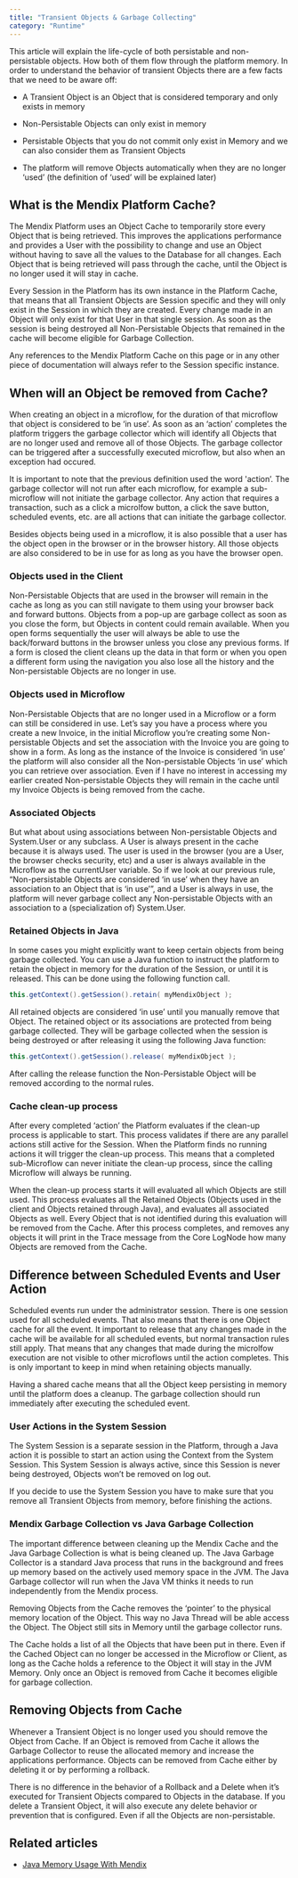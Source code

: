 ```yaml
---
title: "Transient Objects & Garbage Collecting"
category: "Runtime"
---
```


This article will explain the life-cycle of both persistable and non-persistable objects. How both of them flow through the platform memory. In order to understand the behavior of transient Objects there are a few facts that we need to be aware off:

*   A Transient Object is an Object that is considered temporary and only exists in memory

*   Non-Persistable Objects can only exist in memory

*   Persistable Objects that you do not commit only exist in Memory and we can also consider them as Transient Objects

*   The platform will remove Objects automatically when they are no longer ‘used’ (the definition of ‘used’ will be explained later)

## What is the Mendix Platform Cache?

The Mendix Platform uses an Object Cache to temporarily store every Object that is being retrieved. This improves the applications performance and provides a User with the possibility to change and use an Object without having to save all the values to the Database for all changes. Each Object that is being retrieved will pass through the cache, until the Object is no longer used it will stay in cache.

Every Session in the Platform has its own instance in the Platform Cache, that means that all Transient Objects are Session specific and they will only exist in the Session in which they are created. Every change made in an Object will only exist for that User in that single session. As soon as the session is being destroyed all Non-Persistable Objects that remained in the cache will become eligible for Garbage Collection.

Any references to the Mendix Platform Cache on this page or in any other piece of documentation will always refer to the Session specific instance.

## When will an Object be removed from Cache?

When creating an object in a microflow, for the duration of that microflow that object is considered to be ‘in use’. As soon as an ‘action’ completes the platform triggers the garbage collector which will identify all Objects that are no longer used and remove all of those Objects. The garbage collector can be triggered after a successfully executed microflow, but also when an exception had occured.

It is important to note that the previous definition used the word 'action’. The garbage collector will not run after each microflow, for example a sub-microflow will not initiate the garbage collector. Any action that requires a transaction, such as a click a microlfow button, a click the save button, scheduled events, etc. are all actions that can initiate the garbage collector.

Besides objects being used in a microflow, it is also possible that a user has the object open in the browser or in the browser history. All those objects are also considered to be in use for as long as you have the browser open.

### Objects used in the Client

Non-Persistable Objects that are used in the browser will remain in the cache as long as you can still navigate to them using your browser back and forward buttons. Objects from a pop-up are garbage collect as soon as you close the form, but Objects in content could remain available. When you open forms sequentially the user will always be able to use the back/forward buttons in the browser unless you close any previous forms. If a form is closed the client cleans up the data in that form or when you open a different form using the navigation you also lose all the history and the Non-persistable Objects are no longer in use.

### Objects used in Microflow

Non-Persistable Objects that are no longer used in a Microflow or a form can still be considered in use. Let’s say you have a process where you create a new Invoice, in the initial Microflow you’re creating some Non-persistable Objects and set the association with the Invoice you are going to show in a form. As long as the instance of the Invoice is considered ‘in use’ the platform will also consider all the Non-persistable Objects ‘in use’ which you can retrieve over association. Even if I have no interest in accessing my earlier created Non-persistable Objects they will remain in the cache until my Invoice Objects is being removed from the cache.

### Associated Objects

But what about using associations between Non-persistable Objects and System.User or any subclass. A User is always present in the cache because it is always used. The user is used in the browser (you are a User, the browser checks security, etc) and a user is always available in the Microflow as the currentUser variable. So if we look at our previous rule, “Non-persistable Objects are considered ‘in use’ when they have an association to an Object that is ‘in use’”, and a User is always in use, the platform will never garbage collect any Non-persistable Objects with an association to a (specialization of) System.User.

### Retained Objects in Java

In some cases you might explicitly want to keep certain objects from being garbage collected. You can use a Java function to instruct the platform to retain the object in memory for the duration of the Session, or until it is released. This can be done using the following function call. 

```java
this.getContext().getSession().retain( myMendixObject );
```

All retained objects are considered ‘in use’ until you manually remove that Object. The retained object or its associations are protected from being garbage collected. They will be garbage collected when the session is being destroyed or after releasing it using the following Java function:

```java
this.getContext().getSession().release( myMendixObject );
```

After calling the release function the Non-Persistable Object will be removed according to the normal rules.

### Cache clean-up process

After every completed ‘action’ the Platform evaluates if the clean-up process is applicable to start. This process validates if there are any parallel actions still active for the Session. When the Platform finds no running actions it will trigger the clean-up process. This means that a completed sub-Microflow can never initiate the clean-up process, since the calling Microflow will always be running.

When the clean-up process starts it will evaluated all which Objects are still used. This process evaluates all the Retained Objects (Objects used in the client and Objects retained through Java), and evaluates all associated Objects as well. Every Object that is not identified during this evaluation will be removed from the Cache. 
After this process completes, and removes any objects it will print in the Trace message from the Core LogNode how many Objects are removed from the Cache.

## Difference between Scheduled Events and User Action

Scheduled events run under the administrator session. There is one session used for all scheduled events. That also means that there is one Object cache for all the event. It important to release that any changes made in the cache will be available for all scheduled events, but normal transaction rules still apply. That means that any changes that made during the microlfow execution are not visible to other microflows until the action completes. This is only important to keep in mind when retaining objects manually. 

Having a shared cache means that all the Object keep persisting in memory until the platform does a cleanup. The garbage collection should run immediately after executing the scheduled event.

### User Actions in the System Session

The System Session is a separate session in the Platform, through a Java action it is possible to start an action using the Context from the System Session. This System Session is always active, since this Session is never being destroyed, Objects won’t be removed on log out.

If you decide to use the System Session you have to make sure that you remove all Transient Objects from memory, before finishing the actions.

### Mendix Garbage Collection vs Java Garbage Collection

The important difference between cleaning up the Mendix Cache and the Java Garbage Collection is what is being cleaned up. The Java Garbage Collector is a standard Java process that runs in the background and frees up memory based on the actively used memory space in the JVM. The Java Garbage collector will run when the Java VM thinks it needs to run independently from the Mendix process. 

Removing Objects from the Cache removes the ‘pointer’ to the physical memory location of the Object. This way no Java Thread will be able access the Object. The Object still sits in Memory until the garbage collector runs.

The Cache holds a list of all the Objects that have been put in there. Even if the Cached Object can no longer be accessed in the Microflow or Client, as long as the Cache holds a reference to the Object it will stay in the JVM Memory. Only once an Object is removed from Cache it becomes eligible for garbage collection.

## Removing Objects from Cache

Whenever a Transient Object is no longer used you should remove the Object from Cache. If an Object is removed from Cache it allows the Garbage Collector to reuse the allocated memory and increase the applications performance. 
Objects can be removed from Cache either by deleting it or by performing a rollback.

There is no difference in the behavior of a Rollback and a Delete when it’s executed for Transient Objects compared to Objects in the database. If you delete a Transient Object, it will also execute any delete behavior or prevention that is configured. Even if all the Objects are non-persistable.

## Related articles

*   [Java Memory Usage With Mendix](java-memory-usage-with-mendix)
